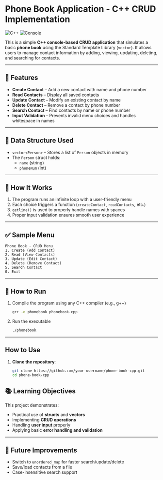 # Phone Book Application - C++ CRUD Implementation

![C++](https://img.shields.io/badge/c++-%2300599C.svg?style=for-the-badge&logo=c%2B%2B&logoColor=white) ![Console](https://img.shields.io/badge/console-black.svg?style=for-the-badge&logo=windows-terminal&logoColor=white)


This is a simple **C++ console-based CRUD application** that simulates a basic **phone book** using the Standard Template Library (`vector`). It allows users to manage contact information by adding, viewing, updating, deleting, and searching for contacts.

---

## 🔧 Features

- **Create Contact** – Add a new contact with name and phone number  
- **Read Contacts** – Display all saved contacts  
- **Update Contact** – Modify an existing contact by name  
- **Delete Contact** – Remove a contact by phone number  
- **Search Contact** – Find contacts by name or phone number  
- **Input Validation** – Prevents invalid menu choices and handles whitespace in names

---

## 📂 Data Structure Used

- `vector<Person>` – Stores a list of `Person` objects in memory  
- The `Person` struct holds:
  - `name` (string)
  - `phoneNum` (int)

---

## 🧪 How It Works

1. The program runs an infinite loop with a user-friendly menu
2. Each choice triggers a function (`createContact`, `readContacts`, etc.)
3. `getline()` is used to properly handle names with spaces
4. Proper input validation ensures smooth user experience

---

## ✅ Sample Menu

```
Phone Book - CRUD Menu
1. Create (Add Contact)
2. Read (View Contacts)
3. Update (Edit Contact)
4. Delete (Remove Contact)
5. Search Contact
0. Exit
```

---

## 📌 How to Run

1. Compile the program using any C++ compiler (e.g., g++)
   ```bash
   g++ -o phonebook phonebook.cpp
   ```
2. Run the executable
   ```bash
   ./phonebook
   ```

---

## How to Use

1. **Clone the repository**:
   ```bash
   git clone https://github.com/your-username/phone-book-cpp.git
   cd phone-book-cpp
   ```


## 📚 Learning Objectives

This project demonstrates:
- Practical use of **structs** and **vectors**
- Implementing **CRUD operations**
- Handling **user input** properly
- Applying basic **error handling and validation**

---

## 🚀 Future Improvements

- Switch to `unordered_map` for faster search/update/delete
- Save/load contacts from a file
- Case-insensitive search support





   
